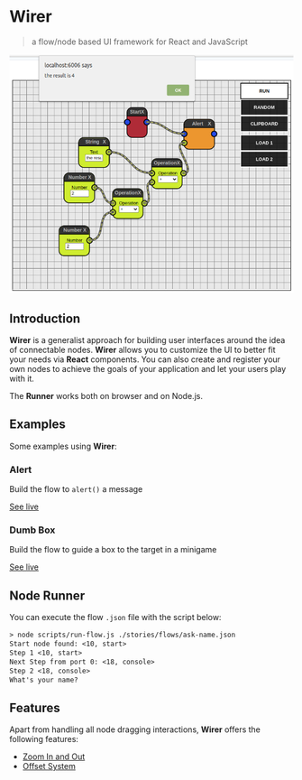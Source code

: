 # Wirer

> a flow/node based UI framework for React and JavaScript

![preview_alert](preview/alert.png)

## Introduction
**Wirer** is a generalist approach for building user interfaces around the idea of connectable nodes. **Wirer** allows you to customize the UI to better fit your needs via **React** components. You can also create and register your own nodes to achieve the goals of your application and let your users play with it.

The **Runner** works both on browser and on Node.js.

## Examples
Some examples using **Wirer**:
### Alert
Build the flow to `alert()` a message

[See live](http://ja0n.github.io/wirer/?path=/story/examples--alert)

### Dumb Box
Build the flow to guide a box to the target in a minigame

[See live](http://ja0n.github.io/wirer/?path=/story/examples--dumb-box)

## Node Runner
You can execute the flow `.json` file with the script below:
```
> node scripts/run-flow.js ./stories/flows/ask-name.json
Start node found: <10, start>
Step 1 <10, start>
Next Step from port 0: <18, console>
Step 2 <18, console>
What's your name?
```

## Features
Apart from handling all node dragging interactions, **Wirer** offers the following features:
- [Zoom In and Out](http://ja0n.github.io/wirer/?path=/story/features--zoom)
- [Offset System](http://ja0n.github.io/wirer/?path=/story/features--recenter)
